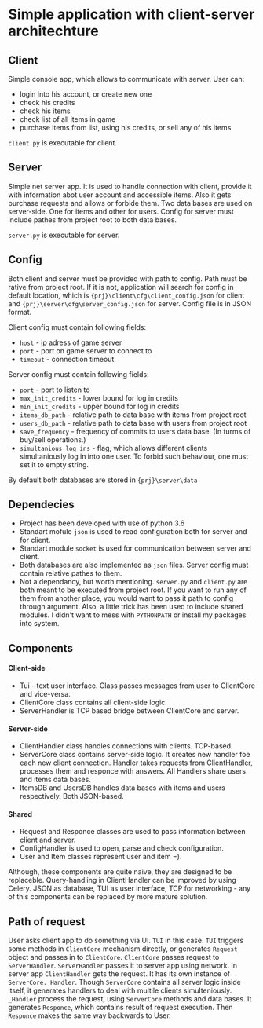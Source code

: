 # Simple application with client-server architechture

## Client
Simple console app, which allows to communicate with server. User can:
* login into his account, or create new one
* check his credits
* check his items
* check list of all items in game
* purchase items from list, using his credits, or sell any of his items

`client.py` is executable for client.

## Server
Simple net server app. It is used to handle connection with client, provide it with information abot user account and accessible items. Also it gets purchase requests and allows or forbide them. Two data bases are used on server-side. One for items and other for users. Config for server must include pathes from project root to both data bases.

`server.py` is executable for server.

## Config
Both client and server must be provided with path to config. Path must be rative from project root. If it is not, application will search for config in default location, which is `{prj}\client\cfg\client_config.json` for client and `{prj}\server\cfg\server_config.json` for server. Config file is in JSON format.

Client config must contain following fields:
* `host` - ip adress of game server
* `port` - port on game server to connect to
* `timeout` - connection timeout

Server config must contain following fields:
* `port` - port to listen to
* `max_init_credits` - lower bound for log in credits
* `min_init_credits` - upper bound for log in credits
* `items_db_path` - relative path to data base with items from project root
* `users_db_path` - relative path to data base with users from project root
* `save_frequency` - frequency of commits to users data base. (In turms of buy/sell operations.)
* `simultanious_log_ins` - flag, which allows different clients simultaniously log in into one user. To forbid such behaviour, one must set it to empty string.

By default both databases are stored in `{prj}\server\data`

## Dependecies
* Project has been developed with use of python 3.6
* Standart mofule `json` is used to read configuration both for server and for client. 
* Standart module `socket` is used for communication between server and client.
* Both databases are also implemented as `json` files. Server config must contain relative pathes to them.
* Not a dependancy, but worth mentioning. `server.py` and `client.py` are both meant to be executed from project root. If you want to run any of them from another place, you would want to pass it path to config through argument. Also, a little trick has been used to include shared modules. I didn't want to mess with `PYTHONPATH` or install my packages into system.

## Components
#### Client-side
* Tui - text user interface. Class passes messages from user to ClientCore and vice-versa.
* ClientCore class contains all client-side logic.
* ServerHandler is TCP based bridge between ClientCore and server.

#### Server-side
* ClientHandler class handles connections with clients. TCP-based.
* ServerCore class contains server-side logic. It creates new handler foe each new client connection. Handler takes requests from ClientHandler, processes them and responce with answers. All Handlers share users and items data bases.
* ItemsDB and UsersDB handles data bases with items and users respectively. Both JSON-based.

#### Shared
* Request and Responce classes are used to pass information between client and server.
* ConfigHandler is used to open, parse and check configuration.
* User and Item classes represent user and item =).

Although, these components are quite naive, they are designed to be replaceble. Query-handling in ClientHandler can be improved by using Celery.
JSON as database, TUI as user interface, TCP for networking - any of this components can be replaced by more mature solution.

## Path of request
User asks client app to do something via UI. `TUI` in this case. `TUI` triggers some methods in `ClientCore` mechanism directly, or generates `Request` object and passes in to `ClientCore`. `ClientCore` passes request to `ServerHandler`. `ServerHandler` passes it to server app using network. In server app `ClientHandler` gets the request. It has its own instance of `ServerCore._Handler`. Though `ServerCore` contains all server logic inside itself, it generates handlers to deal with multile clients simulteniously. `_Handler` process the request, using `ServerCore` methods and data bases. It generates `Responce`, which contains result of request execution.
Then `Responce` makes the same way backwards to User.